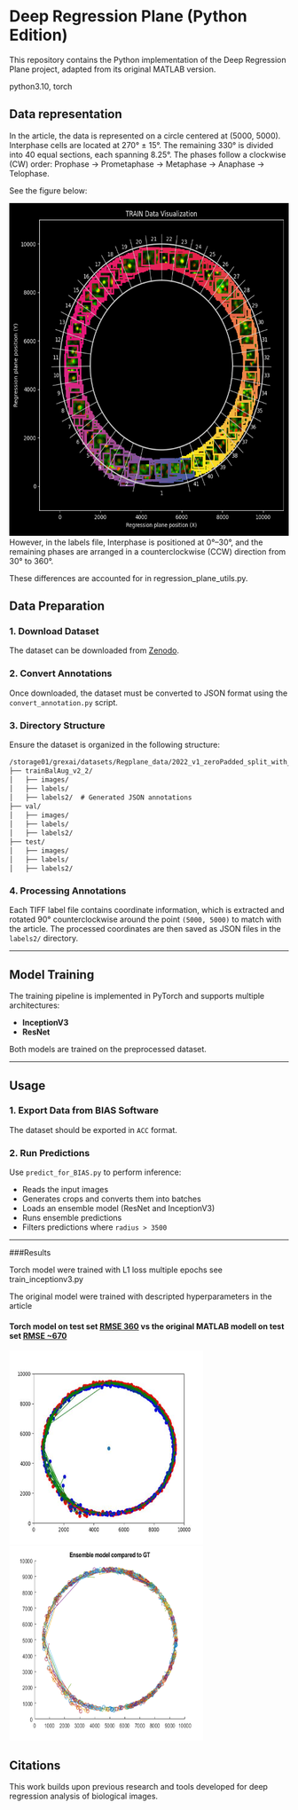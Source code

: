 # Deep Regression Plane (Python Edition)

This repository contains the Python implementation of the Deep Regression Plane project, adapted from its original MATLAB version.

python3.10, torch


## Data representation

In the article, the data is represented on a circle centered at (5000, 5000). Interphase cells are located at 270° ± 15°. The remaining 330° is divided into 40 equal sections, each spanning 8.25°. The phases follow a clockwise (CW) order: Prophase → Prometaphase → Metaphase → Anaphase → Telophase.

See the figure below:

<img src="documentation_images/TRAIN_data_Visualization.png" width="600" height="600">
However, in the labels file, Interphase is positioned at 0°–30°, and the remaining phases are arranged in a counterclockwise (CCW) direction from 30° to 360°.

These differences are accounted for in regression_plane_utils.py.


## Data Preparation

### 1. Download Dataset
The dataset can be downloaded from [Zenodo](<insert-zenodo-link-here>).

### 2. Convert Annotations
Once downloaded, the dataset must be converted to JSON format using the `convert_annotation.py` script.

### 3. Directory Structure
Ensure the dataset is organized in the following structure:

```
/storage01/grexai/datasets/Regplane_data/2022_v1_zeroPadded_split_with_test/
├── trainBalAug_v2_2/
│   ├── images/
│   ├── labels/
│   ├── labels2/  # Generated JSON annotations
├── val/
│   ├── images/
│   ├── labels/
│   ├── labels2/
├── test/
│   ├── images/
│   ├── labels/
│   ├── labels2/
```

### 4. Processing Annotations
Each TIFF label file contains coordinate information, which is extracted and rotated 90° counterclockwise around the point `(5000, 5000)` to match with the article. The processed coordinates are then saved as JSON files in the `labels2/` directory.

---

## Model Training

The training pipeline is implemented in PyTorch and supports multiple architectures:

- **InceptionV3**  
- **ResNet**

Both models are trained on the preprocessed dataset.

---

## Usage

### 1. Export Data from BIAS Software
The dataset should be exported in `ACC` format.

### 2. Run Predictions
Use `predict_for_BIAS.py` to perform inference:

- Reads the input images
- Generates crops and converts them into batches
- Loads an ensemble model (ResNet and InceptionV3)
- Runs ensemble predictions
- Filters predictions where `radius > 3500`

---
###Results

Torch model were trained with L1 loss multiple epochs see train_inceptionv3.py

The original model were trained with descripted hyperparameters in the article
#### Torch model on test set <u>RMSE 360</u> vs the original MATLAB modell on test set <u>RMSE ~670</u>
<img src="documentation_images/compare gt.jpg" width="350" height="350"><img src="documentation_images/matlab_test_ensemble.png" width="350" height="350">




## Citations

This work builds upon previous research and tools developed for deep regression analysis of biological images.
